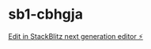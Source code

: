 # sb1-cbhgja

[Edit in StackBlitz next generation editor ⚡️](https://stackblitz.com/~/github.com/itsaaash/sb1-cbhgja)
